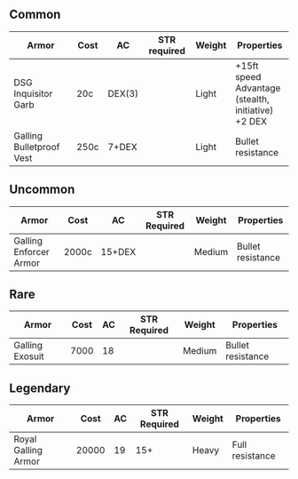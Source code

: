 ## Common
| Armor                    | Cost | AC     | STR required | Weight | Properties                                                      |
| ------------------------ | ---- | ------ | ------------ | ------ | --------------------------------------------------------------- |
| DSG Inquisitor Garb      | 20c  | DEX(3) |              | Light  | +15ft speed<br>Advantage<br>(stealth, <br>initiative)<br>+2 DEX |
| Galling Bulletproof Vest | 250c | 7+DEX  |              | Light  | Bullet resistance                                               |


## Uncommon
| Armor                  | Cost  | AC     | STR Required | Weight | Properties        |
| ---------------------- | ----- | ------ | ------------ | ------ | ----------------- |
| Galling Enforcer Armor | 2000c | 15+DEX |              | Medium | Bullet resistance |

## Rare
| Armor           | Cost | AC  | STR Required | Weight | Properties        |
| --------------- | ---- | --- | ------------ | ------ | ----------------- |
| Galling Exosuit | 7000 | 18  |              | Medium | Bullet resistance |

## Legendary
| Armor                  | Cost  | AC     | STR Required | Weight | Properties      |
| ---------------------- | ----- | ------ | ------------ | ------ | --------------- |
| Royal Galling Armor    | 20000 | 19     | 15+          | Heavy  | Full resistance |
